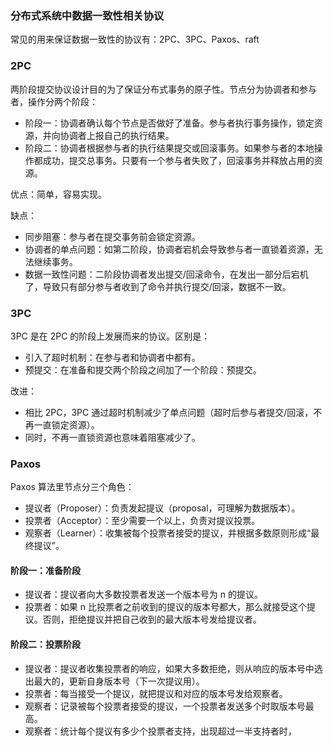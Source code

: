 ### 分布式系统中数据一致性相关协议

常见的用来保证数据一致性的协议有：2PC、3PC、Paxos、raft

### 2PC
两阶段提交协议设计目的为了保证分布式事务的原子性。节点分为协调者和参与者，操作分两个阶段：

- 阶段一：协调者确认每个节点是否做好了准备。参与者执行事务操作，锁定资源，并向协调者上报自己的执行结果。
- 阶段二：协调者根据参与者的执行结果提交或回滚事务。如果参与者的本地操作都成功，提交总事务。只要有一个参与者失败了，回滚事务并释放占用的资源。

优点：简单，容易实现。

缺点：

- 同步阻塞：参与者在提交事务前会锁定资源。
- 协调者的单点问题：如第二阶段，协调者宕机会导致参与者一直锁着资源，无法继续事务。
- 数据一致性问题：二阶段协调者发出提交/回滚命令，在发出一部分后宕机了，导致只有部分参与者收到了命令并执行提交/回滚，数据不一致。

### 3PC
3PC 是在 2PC 的阶段上发展而来的协议。区别是：

- 引入了超时机制：在参与者和协调者中都有。
- 预提交：在准备和提交两个阶段之间加了一个阶段：预提交。

改进：

- 相比 2PC，3PC 通过超时机制减少了单点问题（超时后参与者提交/回滚，不再一直锁定资源）。
- 同时，不再一直锁资源也意味着阻塞减少了。

### Paxos
Paxos 算法里节点分三个角色：

- 提议者（Proposer）：负责发起提议（proposal，可理解为数据版本）。
- 投票者（Acceptor）：至少需要一个以上，负责对提议投票。
- 观察者（Learner）：收集被每个投票者接受的提议，并根据多数原则形成“最终提议”。

#### 阶段一：准备阶段

- 提议者：提议者向大多数投票者发送一个版本号为 n 的提议。
- 投票者：如果 n 比投票者之前收到的提议的版本号都大，那么就接受这个提议。否则，拒绝提议并把自己收到的最大版本号发给提议者。

#### 阶段二：投票阶段

- 提议者：提议者收集投票者的响应，如果大多数拒绝，则从响应的版本号中选出最大的，更新自身版本号（下一次提议用）。
- 投票者：每当接受一个提议，就把提议和对应的版本号发给观察者。
- 观察者：记录被每个投票者接受的提议，一个投票者发送多个时取版本号最高。
- 观察者：统计每个提议有多少个投票者支持，出现超过一半支持者时，